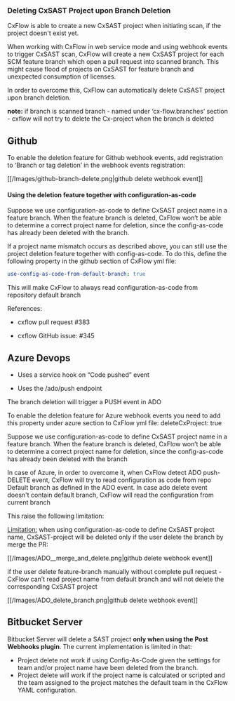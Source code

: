 
### Deleting CxSAST Project upon Branch Deletion

CxFlow is able to create a new CxSAST project when initiating scan, if the project doesn't exist yet.

When working with CxFlow in web service mode and using webhook events to trigger CxSAST scan, CxFlow will create a new CxSAST project for each SCM feature branch which open a pull request into scanned branch. This might cause flood of projects on CxSAST for feature branch and unexpected consumption of licenses.

In order to overcome this, CxFlow can automatically delete CxSAST project upon branch deletion.

**note:** if branch is scanned branch - named under ‘cx-flow.branches’ section - cxflow will not try to delete the Cx-project when the branch is deleted

## Github

To enable the deletion feature for Github webhook events, add registration to ‘Branch or tag deletion’ in the webhook events registration:

[[/Images/github-branch-delete.png|github delete webhook event]]

#### Using the deletion feature together with configuration-as-code
Suppose we use configuration-as-code to define CxSAST project name in a feature branch. When the feature branch is deleted, CxFlow won’t be able to determine a correct project name for deletion, since the config-as-code has already been deleted with the branch.

If a project name mismatch occurs as described above, you can still use the project deletion feature together with config-as-code. To do this, define the following property in the github section of CxFlow yml file: 

```yaml
use-config-as-code-from-default-branch: true 
```

This will make CxFlow to always read configuration-as-code from repository default branch

References:

* cxflow pull request #383

* cxflow GitHub issue: #345


## Azure Devops

* Uses a service hook on “Code pushed” event

* Uses the /ado/push endpoint

The branch deletion will trigger a PUSH event in ADO

To enable the deletion feature for Azure webhook events you need to add this property under  azure section to CxFlow yml file:  deleteCxProject: true

Suppose we use configuration-as-code to define CxSAST project name in a feature branch. When the feature branch is deleted, CxFlow won’t be able to determine a correct project name for deletion, since the config-as-code has already been deleted with the branch

In case of Azure, in order to overcome it, when CxFlow detect ADO push-DELETE event, CxFlow will try to read configuration as code from repo Default branch as defined in the ADO event. In case ado delete event doesn't contain default branch, CxFlow will read the configuration from current branch

This raise the following limitation:

<u>Limitation:</u>  when using configuration-as-code to define CxSAST project name, CxSAST-project will be deleted only if the user delete the branch by merge the PR:

[[/Images/ADO__merge_and_delete.png|github delete webhook event]]


if the user delete feature-branch manually without complete pull request - CxFlow can’t read project name from default branch and will not delete the corresponding CxSAST project

[[/Images/ADO_delete_branch.png|github delete webhook event]]


## Bitbucket Server

Bitbucket Server will delete a SAST project **only when using the Post Webhooks plugin**.  The current implementation is limited in that:

* Project delete not work if using Config-As-Code given the settings for team and/or project name have been deleted from the branch.
* Project delete will work if the project name is calculated or scripted and the team assigned to the project matches the default team in the CxFlow YAML configuration.

